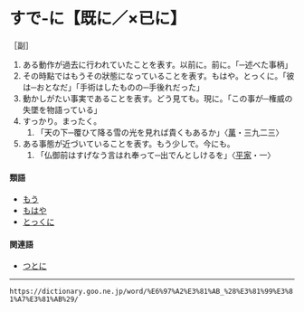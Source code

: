 # すで‐に【既に／×已に】

［副］
1. ある動作が過去に行われていたことを表す。以前に。前に。「─述べた事柄」
2. その時點ではもうその狀態になっていることを表す。もはや。とっくに。「彼は─おとなだ」「手術はしたものの─手後れだった」
3. 動かしがたい事実であることを表す。どう見ても。現に。「この事が─権威の失墜を物語っている」
4. すっかり。まったく。    
    1.  「天の下─覆ひて降る雪の光を見れば貴くもあるか」〈[萬](https://dictionary.goo.ne.jp/word/%E4%B8%87%E8%91%89%E9%9B%86_%28%E3%81%BE%E3%82%93%E3%82%88%E3%81%86%E3%81%97%E3%82%85%E3%81%86%29/#jn-210648)・三九二三〉
5. ある事態が近づいていることを表す。もう少しで。今にも。    
    1.  「仏御前はすげなう言はれ奉って─出でんとしけるを」〈[平家](https://dictionary.goo.ne.jp/word/%E5%B9%B3%E5%AE%B6%E7%89%A9%E8%AA%9E/#jn-198120)・一〉
        

#### 類語

-   [もう](https://dictionary.goo.ne.jp/word/%E3%82%82%E3%81%86/#jn-218382)
-   [もはや](https://dictionary.goo.ne.jp/word/%E6%9C%80%E6%97%A9/#jn-220077)
-   [とっくに](https://dictionary.goo.ne.jp/word/%E7%96%BE%E3%81%A3%E3%81%8F/#jn-159298)

#### 関連語

-   [つとに](https://dictionary.goo.ne.jp/word/%E5%A4%99%E3%81%AB/#jn-147779)

---
`https://dictionary.goo.ne.jp/word/%E6%97%A2%E3%81%AB_%28%E3%81%99%E3%81%A7%E3%81%AB%29/`